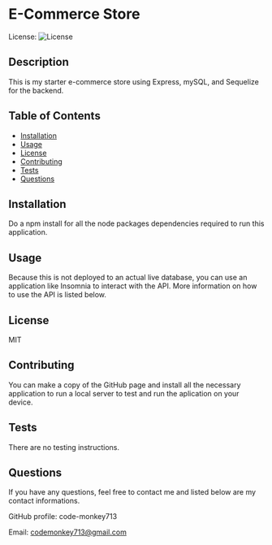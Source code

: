 # E-Commerce Store

License: ![License](https://img.shields.io/badge/license-MIT-green)

## Description 

This is my starter e-commerce store using Express, mySQL, and Sequelize for the backend. 

## Table of Contents

* [Installation](#installation)
* [Usage](#usage)
* [License](#license)
* [Contributing](#contributing)
* [Tests](#tests)
* [Questions](#questions)

## Installation

Do a npm install for all the node packages dependencies required to run this application. 

## Usage 

Because this is not deployed to an actual live database, you can use an application like Insomnia to interact with the API. More information on how to use the API is listed below. 

## License

MIT

## Contributing

You can make a copy of the GitHub page and install all the necessary application to run a local server to test and run the aplication on your device. 

## Tests

There are no testing instructions. 

## Questions

If you have any questions, feel free to contact me and listed below are my contact informations. 

GitHub profile: code-monkey713

Email: codemonkey713@gmail.com

